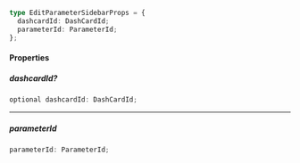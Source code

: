 ```ts
type EditParameterSidebarProps = {
  dashcardId: DashCardId;
  parameterId: ParameterId;
};
```

#### Properties

##### dashcardId?

```ts
optional dashcardId: DashCardId;
```

***

##### parameterId

```ts
parameterId: ParameterId;
```
